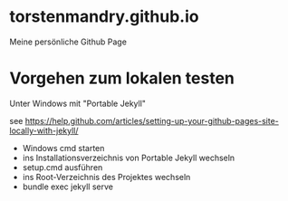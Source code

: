 # torstenmandry.github.io

Meine persönliche Github Page

# Vorgehen zum lokalen testen

Unter Windows mit "Portable Jekyll"

see https://help.github.com/articles/setting-up-your-github-pages-site-locally-with-jekyll/

* Windows cmd starten
* ins Installationsverzeichnis von Portable Jekyll wechseln
* setup.cmd ausführen
* ins Root-Verzeichnis des Projektes wechseln
* bundle exec jekyll serve

